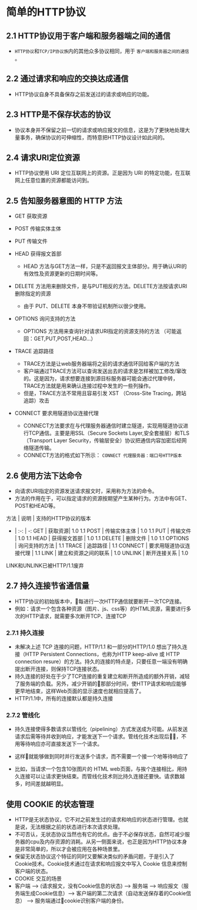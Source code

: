 # 简单的HTTP协议

## 2.1 HTTP协议用于客户端和服务器端之间的通信

- `HTTP协议`和`TCP/IP协议族`内的其他众多协议相同，用于 `客户端和服务器之间的通信` 。

## 2.2 通过请求和响应的交换达成通信

- HTTP协议自身不具备保存之前发送过的请求或响应的功能。

## 2.3 HTTP是不保存状态的协议
- 协议本身并不保留之前一切的请求或响应报文的信息，这是为了更快地处理大量事务，确保协议的可伸缩性，而特意把HTTP协议设计如此间的。

## 2.4 请求URI定位资源

- HTTP协议使用 URI 定位互联网上的资源。正是因为 URI 的特定功能，在互联网上任意位置的资源都能访问到。

## 2.5 告知服务器意图的 HTTP 方法

- GET 获取资源

- POST 传输实体主体

- PUT 传输文件

- HEAD 获得报文首部
	* HEAD 方法与GET方法一样，只是不返回报文主体部分。用于确认URI的有效性及资源更新的日期时间等。

- DELETE 方法用来删除文件，是与PUT相反的方法。DELETE方法按请求URI删除指定的资源
	* 由于 PUT、DELETE 本身不带验证机制所以很少使用。

- OPTIONS 询问支持的方法
	* OPTIONS 方法用来查询针对请求URI指定的资源支持的方法 （可能返回：GET,PUT,POST,HEAD...）

- TRACE 追踪路径
	* TRACE方法是让web服务器端将之前的请求通信环回给客户端的方法
	* 客户端通过TRACE方法可以查询发送出去的请求是怎样被加工修改/窜改的。这是因为，请求想要连接到源目标服务器可能会通过代理中转，TRACE方法就是用来确认连接过程中发生的一些列操作。
	* 但是，TRACE方法不常用且容易引发 XST （Cross-Site Tracing，跨站追踪）攻击

- CONNECT 要求用隧道协议连接代理
	* CONNECT方法要求在与代理服务器通信时建立隧道，实现用隧道协议进行TCP通信。主要是用SSL（Secure Sockets Layer,安全套接层）和TLS（Transport Layer Security，传输层安全）协议把通信内容加密后经网络隧道传输。 
	* CONNECT方法的格式如下所示： `CONNECT 代理服务器：端口号HTTP版本`

## 2.6 使用方法下达命令
- 向请求URI指定的资源发送请求报文时，采用称为方法的命令。
- 方法的作用在于，可以指定请求的资源按期望产生某种行为。方法中有GET、POST和HEAD等。

方法 | 说明 | 支持的HTTP协议的版本 
- | :-: | -: 
GET | 获取资源| 1.0 1.1 
POST | 传输实体主体 | 1.0 1.1
PUT | 传输文件 | 1.0 1.1
HEAD | 获得报文首部 | 1.0 1.1
DELETE | 删除文件 | 1.0 1.1
OPTIONS | 询问支持的方法 | 1.1
TRACE | 追踪路径 | 1.1
CONNECT | 要求用隧道协议连接代理 | 1.1
LINK | 建立和资源之间的联系 | 1.0
UNLINK | 断开连接关系 | 1.0

LINK和UNLINK已被HTTP/1.1废弃


## 2.7 持久连接节省通信量

- HTTP协议的初始版本中，每进行一次HTTP通信就要断开一次TCP连接。
- 例如：请求一个包含各种资源（图片、js、css等）的HTML资源，需要进行多次的HTTP请求，就需要多次断开TCP、连接TCP

### 2.7.1 持久连接
- 未解决上述 TCP 连接的问题，HTTP/1.1 和一部分的HTTP/1.0 想出了持久连接（HTTP Persistent Connections，也称为HTTP keep-alive 或 HTTP connection resure）的方法。持久的连接的特点是，只要任意一端没有明确提出断开连接，则保持TCP连接状态。
- 持久连接的好处在于少了TCP连接的重复建立和断开所造成的额外开销，减轻了服务端的负载。另外，减少开销的那部分时间，使HTTP请求和响应能够更早地结束，这样Web页面的显示速度也就相应提高了。
- HTTP/1.1中，所有的连接默认都是持久连接

### 2.7.2 管线化
- 持久连接使得多数请求以管线化（pipelining）方式发送成为可能。从前发送请求后需等待并收到响应，才能发送下一个请求。管线化技术出现后，不用等待响应亦可直接发送下一个请求。
- 这样就能够做到同时并行发送多个请求，而不需要一个接一个地等待响应了

- 比如，当请求一个包含10张图片的 HTML web页面，与挨个连接相比，用持久连接可以让请求更快结束。而管线化技术则比持久连接还要快。请求数越多，时间差就越明显。

## 使用 COOKIE 的状态管理
- HTTP是无状态协议，它不对之前发生过的请求和响应的状态进行管理。也就是说，无法根据之前的状态进行本次请求处理。
- 不可否认，无状态协议当然也有它的优点。由于不必保存状态，自然可减少服务器的cpu及内存资源的消耗。从另一侧面来说，也正是因为HTTP协议本身是非常简单的，所以才会被应用在各种场景里。
- 保留无状态协议这个特征的同时又要解决类似的矛盾问题，于是引入了Cookie技术。Cookie技术通过在请求和响应报文中写入 Cookie 信息来控制客户端的状态。
- COOKIE 交互的场景
- 客户端 --> (请求报文，没有Cookie信息的状态) --> 服务端 --> 响应报文（服务端生成Cookie信息）--> 客户端的第二次请求（自动发送保存着的Cookie信息） --> 服务端通过cookie识别客户端的身份。












